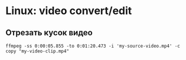 # Linux: video convert/edit

## Отрезать кусок видео

```
ffmpeg -ss 0:00:05.855 -to 0:01:20.473 -i 'my-source-video.mp4' -c copy "my-video-clip.mp4"
```
